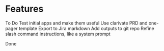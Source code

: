 # Features
To Do
Test initial apps and make them useful
Use clarivate PRD and one-pager template
Export to Jira markdown
Add outputs to git repo
Refine slash command instructions, like a system prompt


Done
